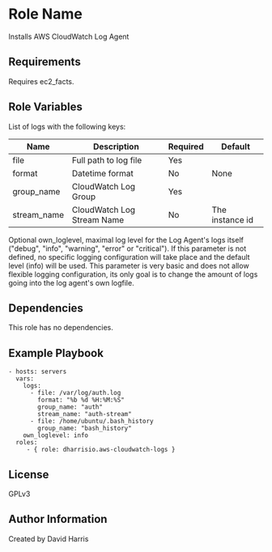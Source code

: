 Role Name
=========

Installs AWS CloudWatch Log Agent

Requirements
------------

Requires ec2_facts.

Role Variables
--------------

List of logs with the following keys:

| Name        | Description                | Required | Default
|-------------|----------------------------|----------|---------
| file        | Full path to log file      | Yes      |
| format      | Datetime format            | No       | None
| group_name  | CloudWatch Log Group       | Yes      |
| stream_name | CloudWatch Log Stream Name | No       | The instance id

Optional own_loglevel, maximal log level for the Log Agent's logs itself
("debug", "info", "warning", "error" or "critical"). If this parameter is
not defined, no specific logging configuration will take place and the
default level (info) will be used. This parameter is very basic and does not
allow flexible logging configuration, its only goal is to change the amount
of logs going into the log agent's own logfile.

Dependencies
------------

This role has no dependencies.

Example Playbook
----------------

    - hosts: servers
      vars:
        logs:
          - file: /var/log/auth.log
            format: "%b %d %H:%M:%S"
            group_name: "auth"
            stream_name: "auth-stream"
          - file: /home/ubuntu/.bash_history
            group_name: "bash_history"
        own_loglevel: info
      roles:
         - { role: dharrisio.aws-cloudwatch-logs }

License
-------

GPLv3

Author Information
------------------

Created by David Harris

